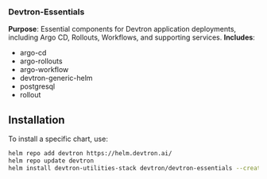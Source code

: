 ### Devtron-Essentials
**Purpose**: Essential components for Devtron application deployments, including Argo CD, Rollouts, Workflows, and supporting services.
**Includes**:  
- argo-cd
- argo-rollouts
- argo-workflow
- devtron-generic-helm
- postgresql
- rollout 

## Installation  

To install a specific chart, use:  
```sh
helm repo add devtron https://helm.devtron.ai/
helm repo update devtron
helm install devtron-utilities-stack devtron/devtron-essentials --create-namespace -n devtroncd
```
